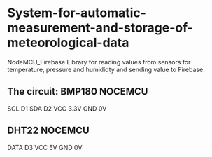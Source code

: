 # System-for-automatic-measurement-and-storage-of-meteorological-data
NodeMCU_Firebase Library for reading values from sensors for temperature, pressure and humididty and sending value to Firebase.

 The circuit:
  BMP180     NOCEMCU
  -------------
  SCL        D1
  SDA        D2
  VCC        3.3V
  GND        0V
  
  DHT22      NOCEMCU
  -------------
  DATA       D3 
  VCC        5V
  GND        0V
